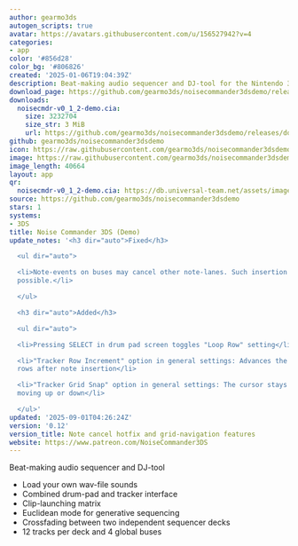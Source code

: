 ```yaml
---
author: gearmo3ds
autogen_scripts: true
avatar: https://avatars.githubusercontent.com/u/156527942?v=4
categories:
- app
color: '#856d28'
color_bg: '#806826'
created: '2025-01-06T19:04:39Z'
description: Beat-making audio sequencer and DJ-tool for the Nintendo 3DS
download_page: https://github.com/gearmo3ds/noisecommander3dsdemo/releases
downloads:
  noisecmdr-v0_1_2-demo.cia:
    size: 3232704
    size_str: 3 MiB
    url: https://github.com/gearmo3ds/noisecommander3dsdemo/releases/download/0.12/noisecmdr-v0_1_2-demo.cia
github: gearmo3ds/noisecommander3dsdemo
icon: https://raw.githubusercontent.com/gearmo3ds/noisecommander3dsdemo/master/icon.png
image: https://raw.githubusercontent.com/gearmo3ds/noisecommander3dsdemo/master/banner.png
image_length: 40664
layout: app
qr:
  noisecmdr-v0_1_2-demo.cia: https://db.universal-team.net/assets/images/qr/noisecmdr-v0_1_2-demo-cia.png
source: https://github.com/gearmo3ds/noisecommander3dsdemo
stars: 1
systems:
- 3DS
title: Noise Commander 3DS (Demo)
update_notes: '<h3 dir="auto">Fixed</h3>

  <ul dir="auto">

  <li>Note-events on buses may cancel other note-lanes. Such insertion is no longer
  possible.</li>

  </ul>

  <h3 dir="auto">Added</h3>

  <ul dir="auto">

  <li>Pressing SELECT in drum pad screen toggles "Loop Row" setting</li>

  <li>"Tracker Row Increment" option in general settings: Advances the cursor by x
  rows after note insertion</li>

  <li>"Tracker Grid Snap" option in general settings: The cursor stays on grid when
  moving up or down</li>

  </ul>'
updated: '2025-09-01T04:26:24Z'
version: '0.12'
version_title: Note cancel hotfix and grid-navigation features
website: https://www.patreon.com/NoiseCommander3DS
---
```

Beat-making audio sequencer and DJ-tool

- Load your own wav-file sounds
- Combined drum-pad and tracker interface
- Clip-launching matrix
- Euclidean mode for generative sequencing
- Crossfading between two independent sequencer decks
- 12 tracks per deck and 4 global buses
